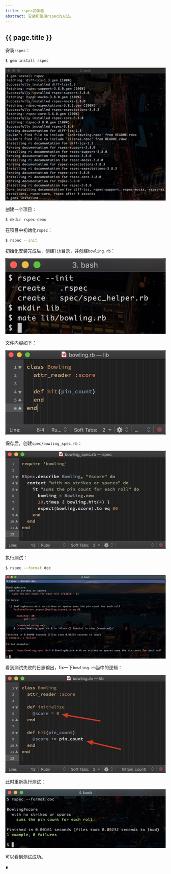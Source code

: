 ```yaml
---
title: rspec初体验
abstract: 安装和使用rspec的方法。
---
```


## {{ page.title }}

安装`rspec`：

```bash
$ gem install rspec
```

![](https://raw.githubusercontent.com/liweinan/blogpic2019/master/data/may18/1BD5D1BC-30B1-4E32-BC75-2AC6F157B765.png)

创建一个项目：

```bash
$ mkdir rspec-demo
```

在项目中初始化`rspec`：

```bash
$ rspec --init
```

初始化安装完成后，创建`lib`目录，并创建`bowling.rb`：

![](https://raw.githubusercontent.com/liweinan/blogpic2019/master/data/may18/8FA76340-C179-4B4B-9CBB-3037971D1F1D.png)

文件内容如下：

![](https://raw.githubusercontent.com/liweinan/blogpic2019/master/data/may18/30C8DCA5-6720-42B3-A4E1-AB07AAA160C9.png)

保存后，创建`spec/bowling_spec.rb`：

![](https://raw.githubusercontent.com/liweinan/blogpic2019/master/data/may18/8BB97FCE-B703-47E7-B7BB-437ACE5BDFDA.png)

执行测试：

```bash
$ rspec --format doc
```

![](https://raw.githubusercontent.com/liweinan/blogpic2019/master/data/may18/0242A298-5345-4487-B5D8-6CE3714D892F.png)

看到测试失败的日志输出，fix一下`bowling.rb`当中的逻辑：

![](https://raw.githubusercontent.com/liweinan/blogpic2019/master/data/may18/6B5BED9B-1A06-4F06-B596-37D92572802C.png)

此时重新执行测试：

![](https://raw.githubusercontent.com/liweinan/blogpic2019/master/data/may18/C3011735-645F-4F1C-BE4F-ECD4D9CEB1F5.png)

可以看到测试成功。

∎
